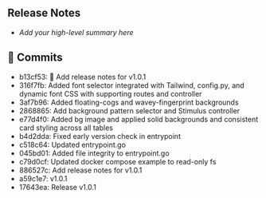 ## Release Notes

- _Add your high-level summary here_

## 🔧 Commits
- b13cf53: 📝 Add release notes for v1.0.1
- 316f7fb: Added font selector integrated with Tailwind, config.py, and dynamic font CSS with supporting routes and controller
- 3af7b96: Added floating-cogs and wavey-fingerprint backgrounds
- 2868865: Add background pattern selector and Stimulus controller
- e77d4f0: Added bg image and applied solid backgrounds and consistent card styling across all tables
- b4d2dda: Fixed early version check in entrypoint
- c518c64: Updated entrypoint.go
- 045bd01: Added file integrity to entrypoint.go
- c79d0cf: Updated docker compose example to read-only fs
- 886527c: Add release notes for v1.0.1
- a59c1e7: v1.0.1
- 17643ea: Release v1.0.1